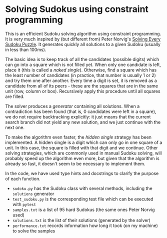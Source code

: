 # Solving Sudokus using constraint programming

This is an efficient Sudoku solving algorithm using constraint programming. It is very much inspired by (but different from) Peter Norvig's [Solving Every Sudoku Puzzle](https://norvig.com/sudoku.html). It generates quickly all solutions to a given Sudoku (usually in less than 100ms).

The basic idea is to keep track of all the candidates (possible digits) which can go into a square which is not filled yet. When only one candidate is left, place it (this is called a _naked single_). Otherwise, find a square which has the least number of candidates (in practice, that number is usually 1 or 2) and try them one after another. Every time a digit is set, it is removed as a candidate from all of its peers - these are the squares that are in the same unit (row, column or box). Recursively apply this procedure until all squares are filled.

The solver produces a _generator_ containing all solutions. When a contradiction has been found (that is, 0 candidates were left in a square), we do not require backtracking explicitly: it just means that the current search branch did not yield any new solution, and we just continue with the next one.

To make the algorithm even faster, the _hidden single_ strategy has been implemented. A hidden single is a digit which can only go in one square of a unit. In this case, the square is filled with that digit and we continue. Other solving strategies, which are commonly used in manual Sudoku solving, will probably speed up the algorithm even more, but given that the algorithm is already so fast, it doesn't seem to be necessary to implement them.

In the code, we have used type hints and docstrings to clarify the purpose of each function.

-   `sudoku.py` has the Sudoku class with several methods, including the `solutions` generator
-   `test_sudoku.py` is the corresponding test file which can be executed with `pytest`
-   `samples.txt` is a list of 95 hard Sudokus (the same ones Peter Norvig used)
-   `solutions.txt` is the list of their solutions (generated by the solver)
-   `performance.txt` records information how long it took (on my machine) to solve the samples
